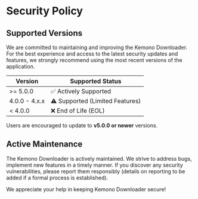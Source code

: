 # Security Policy

## Supported Versions

We are committed to maintaining and improving the Kemono Downloader. For the best experience and access to the latest security updates and features, we strongly recommend using the most recent versions of the application.

| Version        | Supported Status                     |
| -------------- | ------------------------------------ |
| >= 5.0.0       | :white_check_mark: Actively Supported  |
| 4.0.0 - 4.x.x  | :warning: Supported (Limited Features) |
| < 4.0.0        | :x: End of Life (EOL)                |

Users are encouraged to update to **v5.0.0 or newer** versions.

## Active Maintenance

The Kemono Downloader is actively maintained. We strive to address bugs, implement new features in a timely manner. If you discover any security vulnerabilities, please report them responsibly (details on reporting to be added if a formal process is established).

We appreciate your help in keeping Kemono Downloader secure!